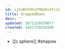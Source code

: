 ```yaml
---
id: ijXvBXfHhvFPWpKx47ccC
title: droppedDown
desc: ''
updated: 1671318839077
created: 1641755036560
---
```




- [[c.sphere]] #shapow
